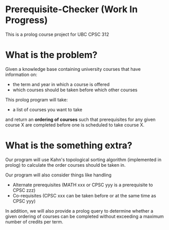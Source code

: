 # Prerequisite-Checker (Work In Progress)

This is a prolog course project for UBC CPSC 312

# What is the problem?

Given a knowledge base containing university courses that have information on:

- the term and year in which a course is offered
- which courses should be taken before which other courses

This prolog program will take:

- a list of courses you want to take

and return an **ordering of courses** such that prerequisites for any given course X are completed before one is scheduled to take course X.

# What is the something extra?

Our program will use Kahn's topological sorting algorithm (implemented in prolog) to calculate the order courses should be taken in.

Our program will also consider things like handling

- Alternate prerequisites (MATH xxx or CPSC yyy is a prerequisite to CPSC zzz)
- Co-requisites (CPSC xxx can be taken before or at the same time as CPSC yyy)

In addition, we will also provide a prolog query to determine whether a given ordering of courses can be completed without exceeding a maximum number of credits per term.
